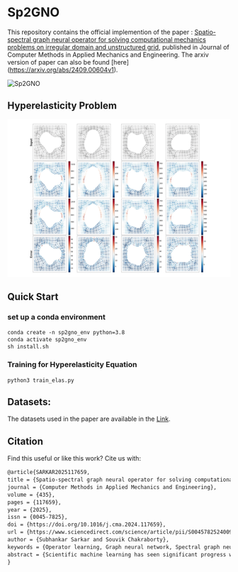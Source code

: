 # Sp2GNO

This repository contains the official implemention of the paper : [Spatio-spectral graph neural operator for solving computational mechanics problems on irregular domain and unstructured grid](https://www.sciencedirect.com/science/article/pii/S0045782524009137), published in Journal of Computer Methods in Applied Mechanics and Engineering. The arxiv version of paper can also be found [here] (https://arxiv.org/abs/2409.00604v1).

![Sp2GNO](./images/SP2GNO_schematic_fig.png "Sp2GNO Overall Architecture")

## Hyperelasticity Problem

![Elasticity](./images/elasticity.png "Hyperelasticity Problem")

## Quick Start

### set up a conda environment

```
conda create -n sp2gno_env python=3.8
conda activate sp2gno_env
sh install.sh
```

### Training for Hyperelasticity Equation

```
python3 train_elas.py
```
## Datasets:
The datasets used in the paper are available in the [Link](https://csciitd-my.sharepoint.com/:f:/g/personal/aiz228171_iitd_ac_in/EqKLiV2FJpZPixsr5461VO8BQM-Yt4eLg8x1V9ml-rea-g?e=L1Brcc).

## Citation
Find this useful or like this work? Cite us with:
```latex
@article{SARKAR2025117659,
title = {Spatio-spectral graph neural operator for solving computational mechanics problems on irregular domain and unstructured grid},
journal = {Computer Methods in Applied Mechanics and Engineering},
volume = {435},
pages = {117659},
year = {2025},
issn = {0045-7825},
doi = {https://doi.org/10.1016/j.cma.2024.117659},
url = {https://www.sciencedirect.com/science/article/pii/S0045782524009137},
author = {Subhankar Sarkar and Souvik Chakraborty},
keywords = {Operator learning, Graph neural network, Spectral graph neural network, Neural operator, Computational mechanics},
abstract = {Scientific machine learning has seen significant progress with the emergence of operator learning. However, existing methods encounter difficulties when applied to problems on unstructured grids and irregular domains. Spatial graph neural networks utilize local convolution in a neighborhood to potentially address these challenges, yet they often suffer from issues such as over-smoothing and over-squashing in deep architectures. Conversely, spectral graph neural networks leverage global convolution to capture extensive features and long-range dependencies in domain graphs, albeit at a high computational cost due to Eigenvalue decomposition. In this paper, we introduce a novel approach, referred to as Spatio-Spectral Graph Neural Operator (Sp2GNO) that integrates spatial and spectral GNNs effectively. This framework mitigates the limitations of individual methods and enables the learning of solution operators across arbitrary geometries, thus catering to a wide range of real-world problems. Sp2GNO demonstrates exceptional performance in solving both time-dependent and time-independent partial differential equations on regular and irregular domains. Our approach is validated through comprehensive benchmarks and practical applications drawn from computational mechanics and scientific computing literature.}
}
```
